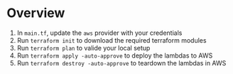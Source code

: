 # Overview

1. In `main.tf`, update the `aws` provider with your credentials
1. Run `terraform init` to download the required terraform modules
1. Run `terraform plan` to valide your local setup
1. Run `terraform apply -auto-approve` to deploy the lambdas to AWS
1. Run `terraform destroy -auto-approve` to teardown the lambdas in AWS
